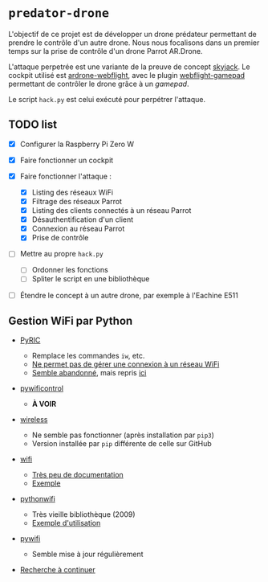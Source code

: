# `predator-drone`

L'objectif de ce projet est de développer un drone prédateur permettant de prendre le 
contrôle d'un autre drone. Nous nous focalisons dans un premier temps sur la prise de 
contrôle d'un drone Parrot AR.Drone.

L'attaque perpetrée est une variante de la preuve de concept 
[skyjack](https://github.com/samyk/skyjack). Le cockpit utilisé est 
[ardrone-webflight](https://github.com/eschnou/ardrone-webflight), avec le plugin 
[webflight-gamepad](https://github.com/wiseman/webflight-gamepad/) permettant de contrôler 
le drone grâce à un *gamepad*.

Le script `hack.py` est celui exécuté pour perpétrer l'attaque.


## TODO list

- [x] Configurer la Raspberry Pi Zero W
- [x] Faire fonctionner un cockpit
- [x] Faire fonctionner l'attaque :
  - [x] Listing des réseaux WiFi
  - [x] Filtrage des réseaux Parrot
  - [x] Listing des clients connectés à un réseau Parrot
  - [x] Désauthentification d'un client
  - [x] Connexion au réseau Parrot
  - [x] Prise de contrôle
- [ ] Mettre au propre `hack.py`
  - [ ] Ordonner les fonctions
  - [ ] Spliter le script en une bibliothèque
- [ ] Étendre le concept à un autre drone, par exemple à l'Eachine E511


## Gestion WiFi par Python

- [PyRIC](https://github.com/wraith-wireless/pyric)
  - Remplace les commandes `iw`, etc.
  - [Ne permet pas de gérer une connexion à un réseau 
    WiFi](https://github.com/wraith-wireless/PyRIC/issues/28)
  - [Semble abandonné](https://github.com/wraith-wireless/PyRIC/issues/42), mais repris 
    [ici](https://github.com/wifiphisher/WiPy)

- [pywificontrol](https://github.com/emlid/pywificontrol)
  - **À VOIR**

- [wireless](https://github.com/joshvillbrandt/wireless)
  - Ne semble pas fonctionner (après installation par `pip3`)
  - Version installée par `pip` différente de celle sur GitHub

- [wifi](https://pypi.org/project/wifi/)
  - [Très peu de documentation](http://pythonwifi.tuxfamily.org/)
  - [Exemple](https://gist.github.com/taylor224/516de7dd0b707bc0b1b3)

- [pythonwifi](https://github.com/pingflood/pythonwifi)
  - Très vieille bibliothèque (2009)
  - [Exemple d'utilisation](https://www.dropbox.com/s/tey8dusi9r18410/geo_envTLS.zip?dl=0)

- [pywifi](https://github.com/awkman/pywifi)
  - Semble mise à jour régulièrement

- [Recherche à 
  continuer](https://www.google.co.uk/search?q=windows+api+connect+to+wifi+python&oq=windows+api+connect+to+wifi+python&gs_l=psy-ab.3...9103.10269.0.10789.7.7.0.0.0.0.184.869.1j5.6.0....0...1.1.64.psy-ab..1.5.701...33i22i29i30k1.0.G4UA7PWgrWU)

